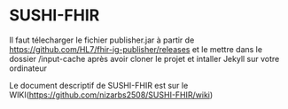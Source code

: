 # SUSHI-FHIR
Il faut télecharger le fichier publisher.jar à partir de https://github.com/HL7/fhir-ig-publisher/releases et le mettre dans le dossier /input-cache après avoir cloner le projet et intaller Jekyll sur votre ordinateur

Le document descriptif de SUSHI-FHIR est sur le WIKI(https://github.com/nizarbs2508/SUSHI-FHIR/wiki)
